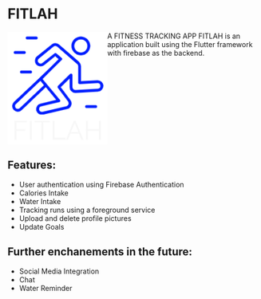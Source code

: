 # FITLAH 
A FITNESS TRACKING APP
<img src="https://github.com/shantatei/fitlah/blob/master/images/fitlahlogo-light.png" align="left" width="200">
FITLAH is an application built using the Flutter framework with firebase as the backend.
<br clear="left"/>
## Features:
- User authentication using Firebase Authentication
- Calories Intake
- Water Intake
- Tracking runs using a foreground service
- Upload and delete profile pictures
- Update Goals


## Further enchanements in the future:
- Social Media Integration
- Chat 
- Water Reminder 



